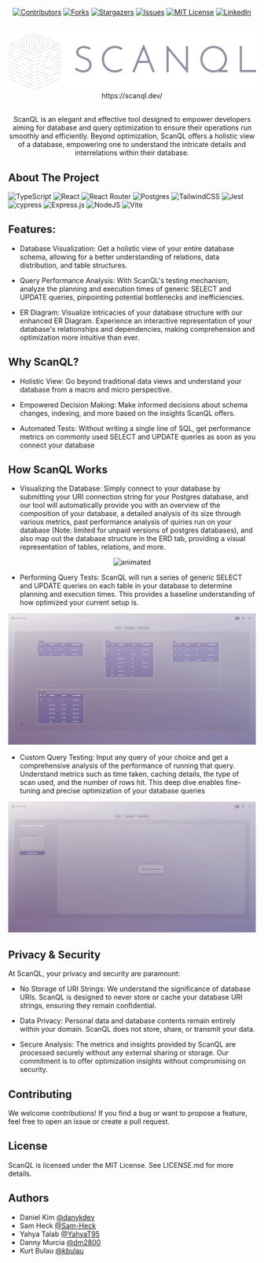 <div align="center" width="100%"> 

[![Contributors][contributors-shield]][contributors-url]
[![Forks][forks-shield]][forks-url]
[![Stargazers][stars-shield]][stars-url]
[![Issues][issues-shield]][issues-url]
[![MIT License][license-shield]][license-url]
[![LinkedIn][linkedin-shield]][linkedin-url]

</div>

<br />
<div align="center">
  <a href="https://scanql.dev">
    <img src="https://github.com/oslabs-beta/ScanQL/blob/main/src/assets/logo-horizontal-v2-darkmode.png" alt="Logo" width="550" height="auto">
  </a>
  <br />
  https://scanql.dev/
<br/>

<br /> 
  <p align="center">
  ScanQL is an elegant and effective tool designed to empower developers aiming for database and query optimization to ensure their operations run smoothly and efficiently. Beyond optimization, ScanQL offers a holistic view of a database, empowering 
  one to understand the intricate details and interrelations within their database.
    <br />
  </p>
</div>

## About The Project

![TypeScript](https://img.shields.io/badge/typescript-%23007ACC.svg?style=for-the-badge&logo=typescript&logoColor=white)
![React](https://img.shields.io/badge/react-%2320232a.svg?style=for-the-badge&logo=react&logoColor=%2361DAFB)
![React Router](https://img.shields.io/badge/React_Router-CA4245?style=for-the-badge&logo=react-router&logoColor=white)
![Postgres](https://img.shields.io/badge/postgres-%23316192.svg?style=for-the-badge&logo=postgresql&logoColor=white)
![TailwindCSS](https://img.shields.io/badge/tailwindcss-%2338B2AC.svg?style=for-the-badge&logo=tailwind-css&logoColor=white)
![Jest](https://img.shields.io/badge/-jest-%23C21325?style=for-the-badge&logo=jest&logoColor=white)
![cypress](https://img.shields.io/badge/-cypress-%23E5E5E5?style=for-the-badge&logo=cypress&logoColor=058a5e)
![Express.js](https://img.shields.io/badge/express.js-%23404d59.svg?style=for-the-badge&logo=express&logoColor=%2361DAFB)
![NodeJS](https://img.shields.io/badge/node.js-6DA55F?style=for-the-badge&logo=node.js&logoColor=white)
![Vite](https://img.shields.io/badge/vite-%23646CFF.svg?style=for-the-badge&logo=vite&logoColor=white)

## Features:

+ Database Visualization: Get a holistic view of your entire database schema, allowing for a better understanding of relations, data distribution, and table structures.

+ Query Performance Analysis: With ScanQL's testing mechanism, analyze the planning and execution times of generic SELECT and UPDATE queries, pinpointing potential bottlenecks and inefficiencies.

+ ER Diagram: Visualize intricacies of your database structure with our enhanced ER Diagram. Experience an interactive representation of your database's relationships and dependencies, making comprehension and optimization more intuitive than ever.


## Why ScanQL?

+ Holistic View: Go beyond traditional data views and understand your database from a macro and micro perspective.

+ Empowered Decision Making: Make informed decisions about schema changes, indexing, and more based on the insights ScanQL offers.

+ Automated Tests: Without writing a single line of SQL, get performance metrics on commonly used SELECT and UPDATE queries as soon as you connect your database

## How ScanQL Works

+ Visualizing the Database: Simply connect to your database by submitting your URI connection string for your Postgres database, and our tool will automatically provide you with an overview of the composition of your database, a detailed analysis of its size through various metrics, past performance analysis of quiries run on your database (Note: limited for unpaid versions of postgres databases), and also map out the database structure in the ERD tab, providing a visual representation of tables, relations, and more.

<p align="center">
  <img src="https://github.com/oslabs-beta/ScanQL/blob/main/src/assets/GIFs/Dashboard_gif.gif" alt="animated" />
</p>

+ Performing Query Tests: ScanQL will run a series of generic SELECT and UPDATE queries on each table in your database to determine planning and execution times. This provides a baseline understanding of how optimized your current setup is.

<p align="center">
  <img src="https://github.com/oslabs-beta/ScanQL/blob/main/src/assets/GIFs/ERD_gif.gif" alt="animated" />
</p>

+ Custom Query Testing: Input any query of your choice and get a comprehensive analysis of the performance of running that query. Understand metrics such as time taken, caching details, the type of scan used, and the number of rows hit. This deep dive enables fine-tuning and precise optimization of your database queries

<p align="center">
  <img src="https://github.com/oslabs-beta/ScanQL/blob/main/src/assets/GIFs/CustomQuery_gif.gif" alt="animated" />
</p>
  

## Privacy & Security

At ScanQL, your privacy and security are paramount:

+ No Storage of URI Strings: We understand the significance of database URIs. ScanQL is designed to never store or cache your database URI strings, ensuring they remain confidential.

+ Data Privacy: Personal data and database contents remain entirely within your domain. ScanQL does not store, share, or transmit your data.

+ Secure Analysis: The metrics and insights provided by ScanQL are processed securely without any external sharing or storage. Our commitment is to offer optimization insights without compromising on security.


## Contributing
We welcome contributions! If you find a bug or want to propose a feature, feel free to open an issue or create a pull request.

## License
ScanQL is licensed under the MIT License. See LICENSE.md for more details.

## Authors

- Daniel Kim [@danykdev](https://github.com/danykdev)
- Sam Heck [@Sam-Heck](https://github.com/Sam-Heck)
- Yahya Talab [@YahyaT95](https://github.com/YahyaT95)
- Danny Murcia [@dm2800](https://github.com/dm2800)
- Kurt Bulau [@kbulau](https://github.com/kbulau)

[contributors-shield]: https://img.shields.io/github/contributors/oslabs-beta/ScanQL.svg?style=for-the-badge
[contributors-url]: https://github.com/oslabs-beta/ScanQL/graphs/contributors
[forks-shield]: https://img.shields.io/github/forks/oslabs-beta/ScanQL.svg?style=for-the-badge
[forks-url]: https://github.com/oslabs-beta/ScanQL/network/members
[stars-shield]: https://img.shields.io/github/stars/oslabs-beta/ScanQL.svg?style=for-the-badge
[stars-url]: https://github.com/oslabs-beta/ScanQL/stargazers
[issues-shield]: https://img.shields.io/github/issues/oslabs-beta/ScanQL.svg?style=for-the-badge
[issues-url]: https://github.com/oslabs-beta/ScanQL/issues
[license-shield]: https://img.shields.io/github/license/oslabs-beta/ScanQL.svg?style=for-the-badge
[license-url]: https://github.com/oslabs-beta/ScanQLr/blob/master/LICENSE.txt
[linkedin-shield]: https://img.shields.io/badge/-LinkedIn-black.svg?style=for-the-badge&logo=linkedin&colorB=555
[linkedin-url]: https://www.linkedin.com/company/scanql/


